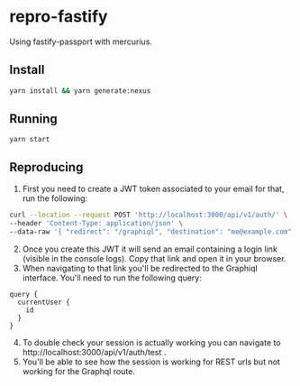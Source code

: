 # repro-fastify
Using fastify-passport with mercurius.

## Install
```bash
yarn install && yarn generate:nexus
```

## Running
```
yarn start
```

## Reproducing

1. First you need to create a JWT token associated to your email for that, run the following:
```bash
curl --location --request POST 'http://localhost:3000/api/v1/auth/' \
--header 'Content-Type: application/json' \
--data-raw '{ "redirect": "/graphiql", "destination": "me@example.com" }'
```
2. Once you create this JWT it will send an email containing a login link (visible in the console logs). Copy that link and open it in your browser.
3. When navigating to that link you'll be redirected to the Graphiql interface. You'll need to run the following query:
```
query {
  currentUser {
    id
  }
}
```
4. To double check your session is actually working you can navigate to http://localhost:3000/api/v1/auth/test .
5. You'll be able to see how the session is working for REST urls but not working for the Graphql route.

